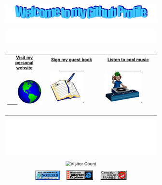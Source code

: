 <!-- "Hero" Header -->
<div align="center">
  <img src="https://github.com/Adibhat108/Adibhat108/blob/master/images/welcome.png?raw=true" style="max-width: 100%;" alt="Welcome to my Github Profile" />
  <br />
  <br />
  <img height="50" alt="My Name is Adithya and I like React js" src="https://raw.githubusercontent.com/Adibhat108/Adibhat108/master/images/personal_note.svg" />
  <br />
  <br />

</div>

<!-- Social -->
<table width="100%">
  <tr>
  <td align="center">
  <a href="#">
  <strong>Visit my personal website </strong>
  <br />
  <br />

  <!-- Centering something has never been easy, has it? -->

<span>&nbsp;&nbsp;&nbsp;&nbsp;&nbsp;&nbsp;&nbsp;&nbsp;</span>
<img alt="Globe" height="80" src="https://github.com/Adibhat108/Adibhat108/blob/master/images/globe.gif?raw=true">
</a>
<span>&nbsp;&nbsp;&nbsp;&nbsp;&nbsp;&nbsp;&nbsp;&nbsp;</span>
<span>&nbsp;&nbsp;&nbsp;&nbsp;&nbsp;&nbsp;&nbsp;&nbsp;</span>

  </td>
  <td align="center">
  <a href="https://github.com/Adibhat108/Adibhat108/issues/new?template=Guestbook_entry.md">
  <strong>Sign my guest book</strong>
  <br />

<span>&nbsp;&nbsp;&nbsp;&nbsp;&nbsp;&nbsp;&nbsp;</span>
<span>&nbsp;&nbsp;&nbsp;&nbsp;&nbsp;&nbsp;&nbsp;</span>
<span>&nbsp;&nbsp;&nbsp;&nbsp;&nbsp;&nbsp;&nbsp;</span>
<img height="100" alt="Book" src="https://raw.githubusercontent.com/Adibhat108/Adibhat108/master/images/book.gif">
</a>
<span>&nbsp;&nbsp;&nbsp;&nbsp;&nbsp;&nbsp;&nbsp;&nbsp;</span>
<span>&nbsp;&nbsp;&nbsp;&nbsp;&nbsp;&nbsp;&nbsp;&nbsp;</span>
<span>&nbsp;&nbsp;&nbsp;&nbsp;&nbsp;&nbsp;&nbsp;&nbsp;</span>
<span>&nbsp;&nbsp;&nbsp;&nbsp;&nbsp;&nbsp;&nbsp;&nbsp;</span>

  </td>

  <td align="center">
  <a href="https://www.youtube.com/watch?v=3YxaaGgTQYM">
  <strong>Listen to cool music</strong>
  <br />

<span>&nbsp;&nbsp;&nbsp;&nbsp;&nbsp;&nbsp;&nbsp;</span>
<span>&nbsp;&nbsp;&nbsp;&nbsp;&nbsp;&nbsp;&nbsp;</span>
<span>&nbsp;&nbsp;&nbsp;&nbsp;&nbsp;&nbsp;&nbsp;</span>
<img height="100" alt="Music" src="images/music.gif">
</a>
<span>&nbsp;&nbsp;&nbsp;&nbsp;&nbsp;&nbsp;&nbsp;&nbsp;</span>
<span>&nbsp;&nbsp;&nbsp;&nbsp;&nbsp;&nbsp;&nbsp;&nbsp;</span>
<span>&nbsp;&nbsp;&nbsp;&nbsp;&nbsp;&nbsp;&nbsp;&nbsp;</span>
<span>&nbsp;&nbsp;&nbsp;&nbsp;&nbsp;&nbsp;&nbsp;&nbsp;</span>

  </td>
  </tr>
</table>

<!-- Footer -->

<div align="center">

<img height="120" alt="Thanks for visiting me" width="100%" src="https://raw.githubusercontent.com/Adibhat108/Adibhat108/master/images/marquee.svg" />
<br />

![Visitor Count](https://profile-counter.glitch.me/adibhat108/count.svg)

<img src="https://raw.githubusercontent.com/Adibhat108/Adibhat108/master/images/notepad.gif" alt="Site created with Notepad" height="30" />
<!-- "margin-right: whatever;" -->
<span>&nbsp;&nbsp;&nbsp;&nbsp;</span>  
<img src="https://raw.githubusercontent.com/Adibhat108/Adibhat108/master/images/ie_logo.gif" alt="Microsoft Internet Explorer" />
<span>&nbsp;&nbsp;&nbsp;&nbsp;</span>  
<img src="https://raw.githubusercontent.com/Adibhat108/Adibhat108/master/images/noframes.gif" alt="Microsoft Internet Explorer" />

</div>
